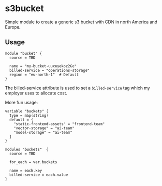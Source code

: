 # s3bucket

Simple module to create a generic s3 bucket with CDN in north America and Europe.

## Usage

```hcl
module "bucket" {
  source = TBD

  name = "my-bucket-uuxuyekoz2Ge"
  billed-service = "operations-storage"
  region = "eu-north-1"  # Default
}
```

The billed-service attribute is used to set a `billed-service` tag which my employer uses to allocate cost.

More fun usage:

```hcl
variable "buckets" {
  type = map(string)
  default = {
    "static-frontend-assets" = "frontend-team"
    "vector-storage" = "ai-team"
    "model-storage" = "ai-team"
  }
}

modules "buckets"  {
  source = TBD

  for_each = var.buckets

  name = each.key
  billed-service = each.value
}
```
